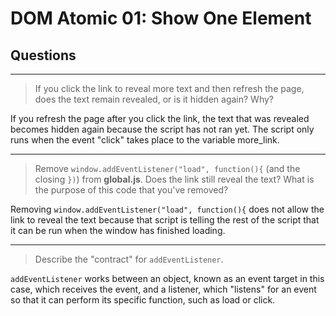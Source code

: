 # DOM Atomic 01: Show One Element

## Questions

---

> If you click the link to reveal more text and then refresh the page, does the text remain revealed, or is it hidden again? Why?

If you refresh the page after you click the link, the text that was revealed becomes hidden again because the script has not ran yet. The script only runs when the event "click" takes place to the variable more_link.

---

> Remove `window.addEventListener("load", function(){` (and the closing `})`) from **global.js**. Does the link still reveal the text? What is the purpose of this code that you've removed?

Removing `window.addEventListener("load", function(){` does not allow the link to reveal the text because that script is telling the rest of the script that it can be run when the window has finished loading. 

---

> Describe the "contract" for `addEventListener`.

`addEventListener` works between an object, known as an event target in this case, which receives the event, and a listener, which "listens" for an event so that it can perform its specific function, such as load or click.